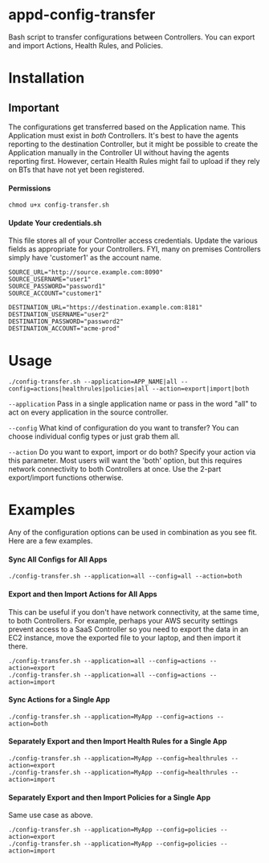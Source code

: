 # appd-config-transfer
Bash script to transfer configurations between Controllers. You can export and import Actions, Health Rules, and Policies.

# Installation

## Important
The configurations get transferred based on the Application name. This Application must exist in *both* Controllers. It's best to have the agents reporting to the destination Controller, but it might be possible to create the Application manually in the Controller UI without having the agents reporting first. However, certain Health Rules might fail to upload if they rely on BTs that have not yet been registered.

#### Permissions
```
chmod u+x config-transfer.sh
```

#### Update Your credentials.sh
This file stores all of your Controller access credentials. Update the various fields as appropriate for your Controllers. FYI, many on premises Controllers simply have 'customer1' as the account name.

```
SOURCE_URL="http://source.example.com:8090"
SOURCE_USERNAME="user1"
SOURCE_PASSWORD="password1"
SOURCE_ACCOUNT="customer1"

DESTINATION_URL="https://destination.example.com:8181"
DESTINATION_USERNAME="user2"
DESTINATION_PASSWORD="password2"
DESTINATION_ACCOUNT="acme-prod"
```

# Usage
`./config-transfer.sh --application=APP_NAME|all --config=actions|healthrules|policies|all --action=export|import|both`

`--application`
Pass in a single application name or pass in the word "all" to act on every application in the source controller.
   
`--config`
What kind of configuration do you want to transfer? You can choose individual config types or just grab them all.

`--action`
Do you want to export, import or do both? Specify your action via this parameter. Most users will want the 'both' option, but this requires network connectivity to both Controllers at once. Use the 2-part export/import functions otherwise.

# Examples
Any of the configuration options can be used in combination as you see fit. Here are a few examples.

#### Sync All Configs for All Apps
```
./config-transfer.sh --application=all --config=all --action=both
```

#### Export and then Import Actions for All Apps
This can be useful if you don't have network connectivity, at the same time, to both Controllers. For example, perhaps your AWS security settings prevent access to a SaaS Controller so you need to export the data in an EC2 instance, move the exported file to your laptop, and then import it there.
```
./config-transfer.sh --application=all --config=actions --action=export
./config-transfer.sh --application=all --config=actions --action=import
```

#### Sync Actions for a Single App
```
./config-transfer.sh --application=MyApp --config=actions --action=both
```

#### Separately Export and then Import Health Rules for a Single App
```
./config-transfer.sh --application=MyApp --config=healthrules --action=export
./config-transfer.sh --application=MyApp --config=healthrules --action=import
```

#### Separately Export and then Import Policies for a Single App
Same use case as above.
```
./config-transfer.sh --application=MyApp --config=policies --action=export
./config-transfer.sh --application=MyApp --config=policies --action=import
```
